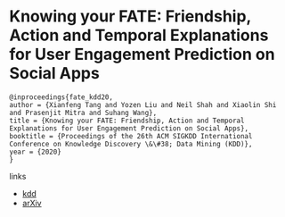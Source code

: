 # Knowing your FATE: Friendship, Action and Temporal Explanations for User Engagement Prediction on Social Apps

```
@inproceedings{fate_kdd20,
author = {Xianfeng Tang and Yozen Liu and Neil Shah and Xiaolin Shi and Prasenjit Mitra and Suhang Wang},
title = {Knowing your FATE: Friendship, Action and Temporal Explanations for User Engagement Prediction on Social Apps},
booktitle = {Proceedings of the 26th ACM SIGKDD International Conference on Knowledge Discovery \&\#38; Data Mining (KDD)},
year = {2020}
}
```

links
- [kdd](https://www.kdd.org/kdd2020/accepted-papers/view/knowing-your-fate-friendship-action-and-temporal-explanations-for-user-enga)
- [arXiv](https://arxiv.org/abs/2006.06427)
